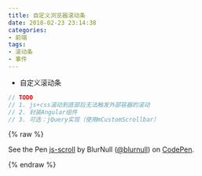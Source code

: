 ```yaml
---
title: 自定义浏览器滚动条
date: 2018-02-23 23:14:38
categories:
- 前端
tags:
- 滚动条
- 事件
---
```


* 自定义滚动条

```js
// TODO
// 1. js+css滚动到底部后无法触发外部容器的滚动
// 2. 封装Angular组件
// 3. 可选：jQuery实现（使用mCustomScrollbar）
```

{% raw %}
<p data-height="415" data-theme-id="dark" data-slug-hash="GQrpNQ" data-default-tab="result" data-user="blurnull" data-embed-version="2" data-pen-title="js-scroll" data-preview="true" class="codepen">See the Pen <a href="https://codepen.io/blurnull/pen/GQrpNQ/">js-scroll</a> by BlurNull (<a href="https://codepen.io/blurnull">@blurnull</a>) on <a href="https://codepen.io">CodePen</a>.</p>
<script async src="https://static.codepen.io/assets/embed/ei.js"></script>
{% endraw %}